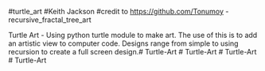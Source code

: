 #turtle_art
#Keith Jackson
#credit to https://github.com/Tonumoy - recursive_fractal_tree_art

Turtle Art - Using python turtle module to make art. The use of this is to add an artistic view to computer code. Designs range from simple to using recursion to create a full screen design.#   T u r t l e - A r t  
 #   T u r t l e - A r t  
 #   T u r t l e - A r t  
 #   T u r t l e - A r t  
 